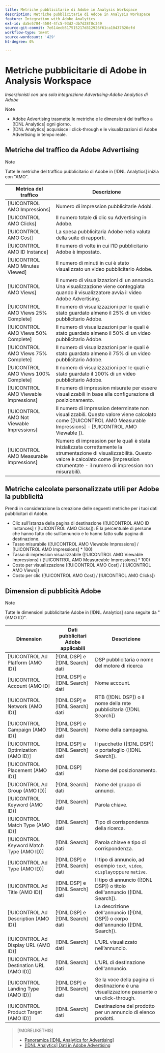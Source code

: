 ```yaml
---
title: Metriche pubblicitarie di Adobe in Analysis Workspace
description: Metriche pubblicitarie di Adobe in Analysis Workspace
feature: Integration with Adobe Analytics
exl-id: da5e5704-4504-4fc5-93d2-db7d28f0c349
source-git-commit: 7e614ecb517515217d812926f61ca10437820efd
workflow-type: tm+mt
source-wordcount: '429'
ht-degree: 0%

---
```


# Metriche pubblicitarie di Adobe in Analysis Workspace

*Inserzionisti con una sola integrazione Advertising-Adobe Analytics di Adobe*

>[!NOTE]
>
>* Adobe Advertising trasmette le metriche e le dimensioni del traffico a [!DNL Analytics] ogni giorno.
>* [!DNL Analytics] acquisisce i click-through e le visualizzazioni di Adobe Advertising in tempo reale.


## Metriche del traffico da Adobe Advertising

>[!NOTE]
>
>Tutte le metriche del traffico pubblicitario di Adobe in [!DNL Analytics] inizia con &quot;AMO&quot;.

| Metrica del traffico | Descrizione |
| -------------- | ----------- |
| [!UICONTROL AMO Impressions] | Numero di impression pubblicitarie Adobi. |
| [!UICONTROL AMO Clicks] | Il numero totale di clic su Advertising in Adobe. |
| [!UICONTROL AMO Cost] | La spesa pubblicitaria Adobe nella valuta della suite di rapporti. |
| [!UICONTROL AMO ID Instance] | Il numero di volte in cui l’ID pubblicitario Adobe è impostato. |
| [!UICONTROL AMO Minutes Viewed] | Il numero di minuti in cui è stato visualizzato un video pubblicitario Adobe. |
| [!UICONTROL AMO Views] | Il numero di visualizzazioni di un annuncio. Una visualizzazione viene conteggiata quando il visualizzatore avvia il video Adobe Advertising. |
| [!UICONTROL AMO Views 25% Complete] | Il numero di visualizzazioni per le quali è stato guardato almeno il 25% di un video pubblicitario Adobe. |
| [!UICONTROL AMO Views 50% Complete] | Il numero di visualizzazioni per le quali è stato guardato almeno il 50% di un video pubblicitario Adobe. |
| [!UICONTROL AMO Views 75% Complete] | Il numero di visualizzazioni per le quali è stato guardato almeno il 75% di un video pubblicitario Adobe. |
| [!UICONTROL AMO Views 100% Complete] | Il numero di visualizzazioni per le quali è stato guardato il 100% di un video pubblicitario Adobe. |
| [!UICONTROL AMO Viewable Impressions] | Il numero di impression misurate per essere visualizzabili in base alla configurazione di posizionamento. |
| [!UICONTROL AMO Not Viewable Impressions] | Il numero di impression determinate non visualizzabili. Questo valore viene calcolato come ([!UICONTROL AMO Measurable Impressions] - [!UICONTROL AMO Viewable ]). |
| [!UICONTROL AMO Measurable Impressions] | Numero di impression per le quali è stata inizializzata correttamente la strumentazione di visualizzabilità. Questo valore è calcolato come (impression strumentate - il numero di impression non misurabili). |

## Metriche calcolate personalizzate utili per Adobe la pubblicità

Prendi in considerazione la creazione delle seguenti metriche per i tuoi dati pubblicitari di Adobe.

* Clic sull’istanza della pagina di destinazione ([!UICONTROL AMO ID Instances] / [!UICONTROL AMO Clicks]): È la percentuale di persone che hanno fatto clic sull’annuncio e lo hanno fatto sulla pagina di destinazione.
* Tasso misurabile ([!UICONTROL AMO Viewable Impressions] / [!UICONTROL AMO Impressions] * 100)
* Tasso di impression visualizzabile ([!UICONTROL AMO Viewable Impressions] / [!UICONTROL AMO Measureable Impressions] * 100)
* Costo per visualizzazione ([!UICONTROL AMO Cost] / [!UICONTROL AMO Views])
* Costo per clic ([!UICONTROL AMO Cost] / [!UICONTROL AMO Clicks])

## Dimension di pubblicità Adobe

>[!NOTE]
>
>Tutte le dimensioni pubblicitarie Adobe in [!DNL Analytics] sono seguite da &quot;(AMO ID)&quot;.

| Dimension | Dati pubblicitari Adobe applicabili | Descrizione |
| ----------- | ---------- | ---------- |
| [!UICONTROL Ad Platform (AMO ID)] | [!DNL DSP] e [!DNL Search] dati | DSP pubblicitaria o nome del motore di ricerca |
| [!UICONTROL Account (AMO ID] | [!DNL DSP] e [!DNL Search] dati | Nome account. |
| [!UICONTROL Network (AMO ID)] | [!DNL DSP] e [!DNL Search] dati | RTB ([!DNL DSP]) o il nome della rete pubblicitaria ([!DNL Search]) |
| [!UICONTROL Campaign (AMO ID)] | [!DNL DSP] e [!DNL Search] dati | Nome della campagna. |
| [!UICONTROL Optimization (AMO ID)] | [!DNL DSP] e [!DNL Search] dati | Il pacchetto ([!DNL DSP]) o portafoglio ([!DNL Search]). |
| [!UICONTROL Placement (AMO ID)] | [!DNL DSP] dati | Nome del posizionamento. |
| [!UICONTROL Ad Group (AMO ID)] | [!DNL Search] dati | Nome del gruppo di annunci. |
| [!UICONTROL Keyword (AMO ID)] | [!DNL Search] dati | Parola chiave. |
| [!UICONTROL Match Type (AMO ID)] | [!DNL Search] dati | Tipo di corrispondenza della ricerca. |
| [!UICONTROL Keyword Match Type (AMO ID)] | [!DNL Search] dati | Parola chiave e tipo di corrispondenza. |
| [!UICONTROL Ad Type (AMO ID)] | [!DNL DSP] e [!DNL Search] dati | Il tipo di annuncio, ad esempio `text`, `video`, `display`oppure `native`. |
| [!UICONTROL Ad Title (AMO ID)] | [!DNL DSP] e [!DNL Search] dati | Il tipo di annuncio ([!DNL DSP]) o titolo dell&#39;annuncio ([!DNL Search]). |
| [!UICONTROL Ad Description (AMO ID)] | [!DNL DSP] e [!DNL Search] dati | La descrizione dell&#39;annuncio ([!DNL DSP]) o corpo dell&#39;annuncio ([!DNL Search]). |
| [!UICONTROL Ad Display URL (AMO ID)] | [!DNL Search] dati | L’URL visualizzato nell’annuncio. |
| [!UICONTROL Ad Destination URL (AMO ID)] | [!DNL Search] dati | L&#39;URL di destinazione dell&#39;annuncio. |
| [!UICONTROL Landing Type (AMO ID)] | [!DNL DSP] e [!DNL Search] dati | Se la voce della pagina di destinazione è una visualizzazione passante o un click-through. |
| [!UICONTROL Product Target (AMO ID)] | [!DNL Search] dati | Destinazione del prodotto per un annuncio di elenco prodotti. |

>[!MORELIKETHIS]
>
>* [Panoramica [!DNL Analytics for Advertising]](overview.md)
>* [[!DNL Analytics] Dati in Adobe Advertising](/help/integrations/analytics/analytics-data-in-advertising.md)

